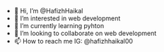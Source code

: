 - 👋 Hi, I’m @HafizhHaikal
- 👀 I’m interested in web development
- 🌱 I’m currently learning pyhton
- 💞️ I’m looking to collaborate on web development 
- 📫 How to reach me IG: @hafizhhaikal00

<!---
HafizhHaikal/HafizhHaikal is a ✨ special ✨ repository because its `README.md` (this file) appears on your GitHub profile.
You can click the Preview link to take a look at your changes.
--->
